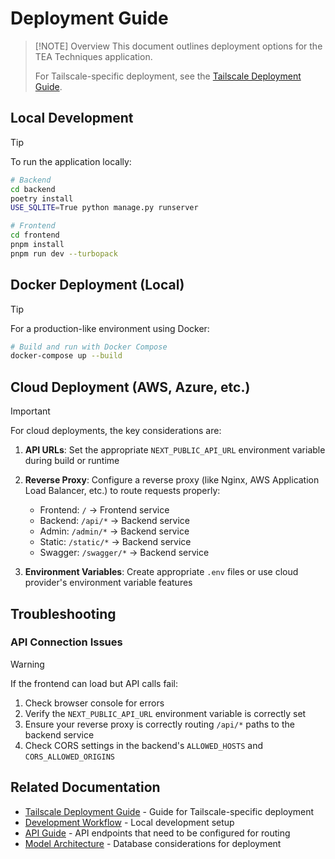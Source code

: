 # Deployment Guide

> [!NOTE] Overview
> This document outlines deployment options for the TEA Techniques application.
>
> For Tailscale-specific deployment, see the [Tailscale Deployment Guide](TAILSCALE-DEPLOYMENT.md).

## Local Development

> [!TIP]
> To run the application locally:
>
> ```bash
> # Backend
> cd backend
> poetry install
> USE_SQLITE=True python manage.py runserver
>
> # Frontend
> cd frontend
> pnpm install
> pnpm run dev --turbopack
> ```

## Docker Deployment (Local)

> [!TIP]
> For a production-like environment using Docker:
>
> ```bash
> # Build and run with Docker Compose
> docker-compose up --build
> ```

## Cloud Deployment (AWS, Azure, etc.)

> [!IMPORTANT]
> For cloud deployments, the key considerations are:
>
> 1. **API URLs**: Set the appropriate `NEXT_PUBLIC_API_URL` environment variable during build or runtime
>
> 2. **Reverse Proxy**: Configure a reverse proxy (like Nginx, AWS Application Load Balancer, etc.) to route requests properly:
>
>    - Frontend: `/` → Frontend service
>    - Backend: `/api/*` → Backend service
>    - Admin: `/admin/*` → Backend service
>    - Static: `/static/*` → Backend service
>    - Swagger: `/swagger/*` → Backend service
>
> 3. **Environment Variables**: Create appropriate `.env` files or use cloud provider's environment variable features

## Troubleshooting

### API Connection Issues

> [!WARNING]
> If the frontend can load but API calls fail:
>
> 1. Check browser console for errors
> 2. Verify the `NEXT_PUBLIC_API_URL` environment variable is correctly set
> 3. Ensure your reverse proxy is correctly routing `/api/*` paths to the backend service
> 4. Check CORS settings in the backend's `ALLOWED_HOSTS` and `CORS_ALLOWED_ORIGINS`

## Related Documentation

- [Tailscale Deployment Guide](TAILSCALE-DEPLOYMENT.md) - Guide for Tailscale-specific deployment
- [Development Workflow](DEVELOPMENT-WORKFLOW.md) - Local development setup
- [API Guide](API-GUIDE.md) - API endpoints that need to be configured for routing
- [Model Architecture](MODEL-ARCHITECTURE.md) - Database considerations for deployment
